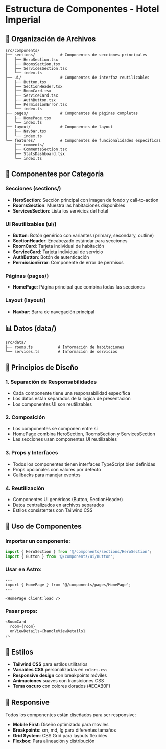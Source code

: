 # Estructura de Componentes - Hotel Imperial

## 📁 Organización de Archivos

```
src/components/
├── sections/           # Componentes de secciones principales
│   ├── HeroSection.tsx
│   ├── RoomsSection.tsx
│   ├── ServicesSection.tsx
│   └── index.ts
├── ui/                 # Componentes de interfaz reutilizables
│   ├── Button.tsx
│   ├── SectionHeader.tsx
│   ├── RoomCard.tsx
│   ├── ServiceCard.tsx
│   ├── AuthButton.tsx
│   ├── PermissionError.tsx
│   └── index.ts
├── pages/              # Componentes de páginas completas
│   ├── HomePage.tsx
│   └── index.ts
├── layout/             # Componentes de layout
│   ├── Navbar.tsx
│   └── index.ts
└── features/           # Componentes de funcionalidades específicas
    ├── comments/
    ├── CommentsSection.tsx
    ├── StatsDashboard.tsx
    └── index.ts
```

## 🧩 Componentes por Categoría

### Secciones (sections/)
- **HeroSection**: Sección principal con imagen de fondo y call-to-action
- **RoomsSection**: Muestra las habitaciones disponibles
- **ServicesSection**: Lista los servicios del hotel

### UI Reutilizables (ui/)
- **Button**: Botón genérico con variantes (primary, secondary, outline)
- **SectionHeader**: Encabezado estándar para secciones
- **RoomCard**: Tarjeta individual de habitación
- **ServiceCard**: Tarjeta individual de servicio
- **AuthButton**: Botón de autenticación
- **PermissionError**: Componente de error de permisos

### Páginas (pages/)
- **HomePage**: Página principal que combina todas las secciones

### Layout (layout/)
- **Navbar**: Barra de navegación principal

## 📊 Datos (data/)
```
src/data/
├── rooms.ts           # Información de habitaciones
└── services.ts        # Información de servicios
```

## 🎯 Principios de Diseño

### 1. **Separación de Responsabilidades**
- Cada componente tiene una responsabilidad específica
- Los datos están separados de la lógica de presentación
- Los componentes UI son reutilizables

### 2. **Composición**
- Los componentes se componen entre sí
- HomePage combina HeroSection, RoomsSection y ServicesSection
- Las secciones usan componentes UI reutilizables

### 3. **Props y Interfaces**
- Todos los componentes tienen interfaces TypeScript bien definidas
- Props opcionales con valores por defecto
- Callbacks para manejar eventos

### 4. **Reutilización**
- Componentes UI genéricos (Button, SectionHeader)
- Datos centralizados en archivos separados
- Estilos consistentes con Tailwind CSS

## 🔧 Uso de Componentes

### Importar un componente:
```typescript
import { HeroSection } from '@/components/sections/HeroSection';
import { Button } from '@/components/ui/Button';
```

### Usar en Astro:
```astro
---
import { HomePage } from '@/components/pages/HomePage';
---

<HomePage client:load />
```

### Pasar props:
```typescript
<RoomCard 
  room={room} 
  onViewDetails={handleViewDetails}
/>
```

## 🎨 Estilos

- **Tailwind CSS** para estilos utilitarios
- **Variables CSS** personalizadas en `colors.css`
- **Responsive design** con breakpoints móviles
- **Animaciones** suaves con transiciones CSS
- **Tema oscuro** con colores dorados (#ECAB0F)

## 📱 Responsive

Todos los componentes están diseñados para ser responsive:
- **Mobile First**: Diseño optimizado para móviles
- **Breakpoints**: sm, md, lg para diferentes tamaños
- **Grid System**: CSS Grid para layouts flexibles
- **Flexbox**: Para alineación y distribución